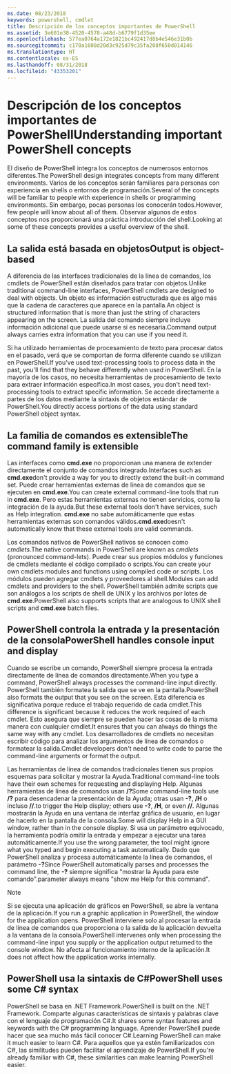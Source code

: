 ```yaml
---
ms.date: 08/23/2018
keywords: powershell, cmdlet
title: Descripción de los conceptos importantes de PowerShell
ms.assetid: 3e601e38-4520-4578-a48d-b6779f1d35ee
ms.openlocfilehash: 577ea0764a172e1821bc492417d8b4e546e31b0b
ms.sourcegitcommit: c170a1608d20d3c925d79c35fa208f650d014146
ms.translationtype: HT
ms.contentlocale: es-ES
ms.lasthandoff: 08/31/2018
ms.locfileid: "43353201"
---
```

# <a name="understanding-important-powershell-concepts"></a><span data-ttu-id="a113c-103">Descripción de los conceptos importantes de PowerShell</span><span class="sxs-lookup"><span data-stu-id="a113c-103">Understanding important PowerShell concepts</span></span>

<span data-ttu-id="a113c-104">El diseño de PowerShell integra los conceptos de numerosos entornos diferentes.</span><span class="sxs-lookup"><span data-stu-id="a113c-104">The PowerShell design integrates concepts from many different environments.</span></span> <span data-ttu-id="a113c-105">Varios de los conceptos serán familiares para personas con experiencia en shells o entornos de programación.</span><span class="sxs-lookup"><span data-stu-id="a113c-105">Several of the concepts will be familiar to people with experience in shells or programming environments.</span></span> <span data-ttu-id="a113c-106">Sin embargo, pocas personas los conocerán todos.</span><span class="sxs-lookup"><span data-stu-id="a113c-106">However, few people will know about all of them.</span></span> <span data-ttu-id="a113c-107">Observar algunos de estos conceptos nos proporcionará una práctica introducción del shell.</span><span class="sxs-lookup"><span data-stu-id="a113c-107">Looking at some of these concepts provides a useful overview of the shell.</span></span>

## <a name="output-is-object-based"></a><span data-ttu-id="a113c-108">La salida está basada en objetos</span><span class="sxs-lookup"><span data-stu-id="a113c-108">Output is object-based</span></span>

<span data-ttu-id="a113c-109">A diferencia de las interfaces tradicionales de la línea de comandos, los cmdlets de PowerShell están diseñados para tratar con objetos.</span><span class="sxs-lookup"><span data-stu-id="a113c-109">Unlike traditional command-line interfaces, PowerShell cmdlets are designed to deal with objects.</span></span>
<span data-ttu-id="a113c-110">Un objeto es información estructurada que es algo más que la cadena de caracteres que aparece en la pantalla.</span><span class="sxs-lookup"><span data-stu-id="a113c-110">An object is structured information that is more than just the string of characters appearing on the screen.</span></span> <span data-ttu-id="a113c-111">La salida del comando siempre incluye información adicional que puede usarse si es necesaria.</span><span class="sxs-lookup"><span data-stu-id="a113c-111">Command output always carries extra information that you can use if you need it.</span></span>

<span data-ttu-id="a113c-112">Si ha utilizado herramientas de procesamiento de texto para procesar datos en el pasado, verá que se comportan de forma diferente cuando se utilizan en PowerShell.</span><span class="sxs-lookup"><span data-stu-id="a113c-112">If you've used text-processing tools to process data in the past, you'll find that they behave differently when used in PowerShell.</span></span> <span data-ttu-id="a113c-113">En la mayoría de los casos, no necesita herramientas de procesamiento de texto para extraer información específica.</span><span class="sxs-lookup"><span data-stu-id="a113c-113">In most cases, you don't need text-processing tools to extract specific information.</span></span> <span data-ttu-id="a113c-114">Se accede directamente a partes de los datos mediante la sintaxis de objetos estándar de PowerShell.</span><span class="sxs-lookup"><span data-stu-id="a113c-114">You directly access portions of the data using standard PowerShell object syntax.</span></span>

## <a name="the-command-family-is-extensible"></a><span data-ttu-id="a113c-115">La familia de comandos es extensible</span><span class="sxs-lookup"><span data-stu-id="a113c-115">The command family is extensible</span></span>

<span data-ttu-id="a113c-116">Las interfaces como **cmd.exe** no proporcionan una manera de extender directamente el conjunto de comandos integrado.</span><span class="sxs-lookup"><span data-stu-id="a113c-116">Interfaces such as **cmd.exe**don't provide a way for you to directly extend the built-in command set.</span></span> <span data-ttu-id="a113c-117">Puede crear herramientas externas de línea de comandos que se ejecuten en **cmd.exe**.</span><span class="sxs-lookup"><span data-stu-id="a113c-117">You can create external command-line tools that run in **cmd.exe**.</span></span> <span data-ttu-id="a113c-118">Pero estas herramientas externas no tienen servicios, como la integración de la ayuda.</span><span class="sxs-lookup"><span data-stu-id="a113c-118">But these external tools don't have services, such as Help integration.</span></span> <span data-ttu-id="a113c-119">**cmd.exe** no sabe automáticamente que estas herramientas externas son comandos válidos.</span><span class="sxs-lookup"><span data-stu-id="a113c-119">**cmd.exe**doesn't automatically know that these external tools are valid commands.</span></span>

<span data-ttu-id="a113c-120">Los comandos nativos de PowerShell nativos se conocen como *cmdlets*.</span><span class="sxs-lookup"><span data-stu-id="a113c-120">The native commands in PowerShell are known as *cmdlets* (pronounced command-lets).</span></span> <span data-ttu-id="a113c-121">Puede crear sus propios módulos y funciones de cmdlets mediante el código compilado o scripts.</span><span class="sxs-lookup"><span data-stu-id="a113c-121">You can create your own cmdlets modules and functions using compiled code or scripts.</span></span> <span data-ttu-id="a113c-122">Los módulos pueden agregar cmdlets y proveedores al shell.</span><span class="sxs-lookup"><span data-stu-id="a113c-122">Modules can add cmdlets and providers to the shell.</span></span> <span data-ttu-id="a113c-123">PowerShell también admite scripts que son análogos a los scripts de shell de UNIX y los archivos por lotes de **cmd.exe**.</span><span class="sxs-lookup"><span data-stu-id="a113c-123">PowerShell also supports scripts that are analogous to UNIX shell scripts and **cmd.exe** batch files.</span></span>

## <a name="powershell-handles-console-input-and-display"></a><span data-ttu-id="a113c-124">PowerShell controla la entrada y la presentación de la consola</span><span class="sxs-lookup"><span data-stu-id="a113c-124">PowerShell handles console input and display</span></span>

<span data-ttu-id="a113c-125">Cuando se escribe un comando, PowerShell siempre procesa la entrada directamente de línea de comandos directamente.</span><span class="sxs-lookup"><span data-stu-id="a113c-125">When you type a command, PowerShell always processes the command-line input directly.</span></span> <span data-ttu-id="a113c-126">PowerShell también formatea la salida que se ve en la pantalla.</span><span class="sxs-lookup"><span data-stu-id="a113c-126">PowerShell also formats the output that you see on the screen.</span></span> <span data-ttu-id="a113c-127">Esta diferencia es significativa porque reduce el trabajo requerido de cada cmdlet.</span><span class="sxs-lookup"><span data-stu-id="a113c-127">This difference is significant because it reduces the work required of each cmdlet.</span></span> <span data-ttu-id="a113c-128">Esto asegura que siempre se pueden hacer las cosas de la misma manera con cualquier cmdlet.</span><span class="sxs-lookup"><span data-stu-id="a113c-128">It ensures that you can always do things the same way with any cmdlet.</span></span> <span data-ttu-id="a113c-129">Los desarrolladores de cmdlets no necesitan escribir código para analizar los argumentos de línea de comandos o formatear la salida.</span><span class="sxs-lookup"><span data-stu-id="a113c-129">Cmdlet developers don't need to write code to parse the command-line arguments or format the output.</span></span>

<span data-ttu-id="a113c-130">Las herramientas de línea de comandos tradicionales tienen sus propios esquemas para solicitar y mostrar la Ayuda.</span><span class="sxs-lookup"><span data-stu-id="a113c-130">Traditional command-line tools have their own schemes for requesting and displaying Help.</span></span> <span data-ttu-id="a113c-131">Algunas herramientas de línea de comandos usan **/?**</span><span class="sxs-lookup"><span data-stu-id="a113c-131">Some command-line tools use **/?**</span></span> <span data-ttu-id="a113c-132">para desencadenar la presentación de la Ayuda; otras usan **-?**, **/H** o incluso **//**.</span><span class="sxs-lookup"><span data-stu-id="a113c-132">to trigger the Help display; others use **-?**, **/H**, or even **//**.</span></span> <span data-ttu-id="a113c-133">Algunas mostrarán la Ayuda en una ventana de interfaz gráfica de usuario, en lugar de hacerlo en la pantalla de la consola.</span><span class="sxs-lookup"><span data-stu-id="a113c-133">Some will display Help in a GUI window, rather than in the console display.</span></span> <span data-ttu-id="a113c-134">Si usa un parámetro equivocado, la herramienta podría omitir la entrada y empezar a ejecutar una tarea automáticamente.</span><span class="sxs-lookup"><span data-stu-id="a113c-134">If you use the wrong parameter, the tool might ignore what you typed and begin executing a task automatically.</span></span>
<span data-ttu-id="a113c-135">Dado que PowerShell analiza y procesa automáticamente la línea de comandos, el parámetro **-?**</span><span class="sxs-lookup"><span data-stu-id="a113c-135">Since PowerShell automatically parses and processes the command line, the **-?**</span></span> <span data-ttu-id="a113c-136">siempre significa "mostrar la Ayuda para este comando".</span><span class="sxs-lookup"><span data-stu-id="a113c-136">parameter always means "show me Help for this command".</span></span>

> [!NOTE]
> <span data-ttu-id="a113c-137">Si se ejecuta una aplicación de gráficos en PowerShell, se abre la ventana de la aplicación.</span><span class="sxs-lookup"><span data-stu-id="a113c-137">If you run a graphic application in PowerShell, the window for the application opens.</span></span>
> <span data-ttu-id="a113c-138">PowerShell interviene solo al procesar la entrada de línea de comandos que proporciona o la salida de la aplicación devuelta a la ventana de la consola.</span><span class="sxs-lookup"><span data-stu-id="a113c-138">PowerShell intervenes only when processing the command-line input you supply or the application output returned to the console window.</span></span> <span data-ttu-id="a113c-139">No afecta al funcionamiento interno de la aplicación.</span><span class="sxs-lookup"><span data-stu-id="a113c-139">It does not affect how the application works internally.</span></span>

## <a name="powershell-uses-some-c-syntax"></a><span data-ttu-id="a113c-140">PowerShell usa la sintaxis de C#</span><span class="sxs-lookup"><span data-stu-id="a113c-140">PowerShell uses some C# syntax</span></span>

<span data-ttu-id="a113c-141">PowerShell se basa en .NET Framework.</span><span class="sxs-lookup"><span data-stu-id="a113c-141">PowerShell is built on the .NET Framework.</span></span> <span data-ttu-id="a113c-142">Comparte algunas características de sintaxis y palabras clave con el lenguaje de programación C#.</span><span class="sxs-lookup"><span data-stu-id="a113c-142">It shares some syntax features and keywords with the C# programming language.</span></span> <span data-ttu-id="a113c-143">Aprender PowerShell puede hacer que sea mucho más fácil conocer C#.</span><span class="sxs-lookup"><span data-stu-id="a113c-143">Learning PowerShell can make it much easier to learn C#.</span></span> <span data-ttu-id="a113c-144">Para aquellos que ya estén familiarizados con C#, las similitudes pueden facilitar el aprendizaje de PowerShell.</span><span class="sxs-lookup"><span data-stu-id="a113c-144">If you're already familiar with C#, these similarities can make learning PowerShell easier.</span></span>